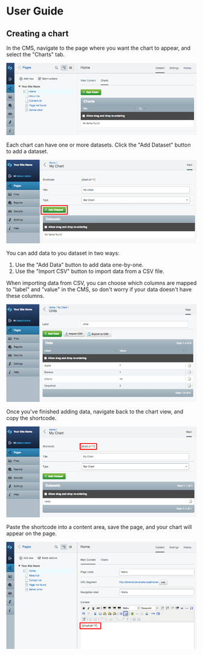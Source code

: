 # User Guide

## Creating a chart

In the CMS, navigate to the page where you want the chart to appear, and select the "Charts" tab.

![Chart Page](../images/user-guide-chart-page.png)

Each chart can have one or more datasets. Click the "Add Dataset" button to add a dataset.

![Add Chart](../images/user-guide-add-chart.png)

You can add data to you dataset in two ways:

1. Use the "Add Data" button to add data one-by-one.
2. Use the "Import CSV" button to import data from a CSV file.

When importing data from CSV, you can choose which columns are mapped to "label" and "value" in the CMS, so don't worry if your data doesn't have these columns.

![Edit Dataset](../images/user-guide-dataset.png)

Once you've finished adding data, navigate back to the chart view, and copy the shortcode.

![Copy Shortcode](../images/user-guide-shortcode.png)

Paste the shortcode into a content area, save the page, and your chart will appear on the page.

![Copy Shortcode](../images/user-guide-shortcode-paste.png)
